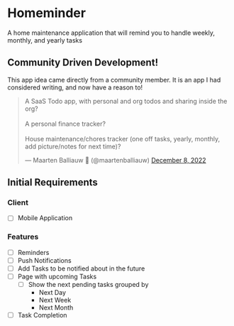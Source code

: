 # Homeminder
A home maintenance application that will remind you to handle weekly, monthly, and yearly tasks

## Community Driven Development!

This app idea came directly from a community member.  It is an app I had considered writing, and now have a reason to!

<blockquote class="twitter-tweet"><p lang="en" dir="ltr">A SaaS Todo app, with personal and org todos and sharing inside the org?<br><br>A personal finance tracker?<br><br>House maintenance/chores tracker (one off tasks, yearly, monthly, add picture/notes for next time)?</p>&mdash; Maarten Balliauw 👶 (@maartenballiauw) <a href="https://twitter.com/maartenballiauw/status/1600924505756819456?ref_src=twsrc%5Etfw">December 8, 2022</a></blockquote>


## Initial Requirements

### Client
- [ ] Mobile Application

### Features
- [ ] Reminders
- [ ] Push Notifications
- [ ] Add Tasks to be notified about in the future
- [ ] Page with upcoming Tasks
  - [ ] Show the next pending tasks grouped by
    - Next Day
    - Next Week
    - Next Month
- [ ] Task Completion
